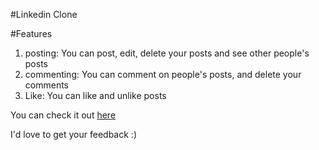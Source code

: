 #Linkedin Clone


#Features
1. posting: You can post, edit, delete your posts and see other people's posts
2. commenting: You can comment on people's posts, and delete your comments
3. Like: You can like and unlike posts

You can check it out [here](https://linkedin-clone-3434a.web.app/)

I'd love to get your feedback :)
